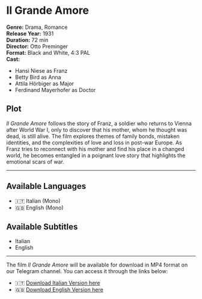 # Il Grande Amore

**Genre:** Drama, Romance  
**Release Year:** 1931  
**Duration:** 72 min  
**Director:** Otto Preminger  
**Format:** Black and White, 4:3 PAL  
**Cast:**  
- Hansi Niese as Franz  
- Betty Bird as Anna  
- Attila Hörbiger as Major  
- Ferdinand Mayerhofer as Doctor  

## Plot

*Il Grande Amore* follows the story of Franz, a soldier who returns to Vienna after World War I, only to discover that his mother, whom he thought was dead, is still alive. The film explores themes of family bonds, mistaken identities, and the complexities of love and loss in post-war Europe. As Franz tries to reconnect with his mother and find his place in a changed world, he becomes entangled in a poignant love story that highlights the emotional scars of war.

---

## Available Languages
- 🇮🇹 Italian (Mono)
- 🇬🇧 English (Mono)

## Available Subtitles
- Italian
- English

---

The film *Il Grande Amore* will be available for download in MP4 format on our Telegram channel. You can access it through the links below:

- 🇮🇹 [Download Italian Version here](insert-telegram-link-italian)
- 🇬🇧 [Download English Version here](insert-telegram-link-english)
